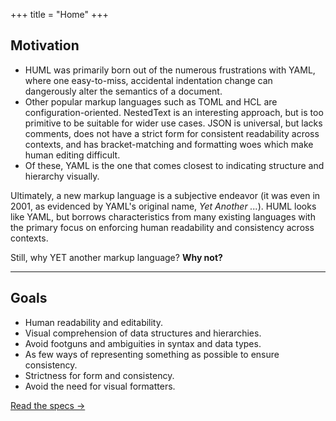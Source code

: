 +++
title = "Home"
+++

## Motivation

- HUML was primarily born out of the numerous frustrations with YAML, where one easy-to-miss, accidental indentation change can dangerously alter the semantics of a document.
- Other popular markup languages such as TOML and HCL are configuration-oriented. NestedText is an interesting approach, but is too primitive to be suitable for wider use cases. JSON is universal, but lacks comments, does not have a strict form for consistent readability across contexts, and has bracket-matching and formatting woes which make human editing difficult.
- Of these, YAML is the one that comes closest to indicating structure and hierarchy visually.

Ultimately, a new markup language is a subjective endeavor (it was even in 2001, as evidenced by YAML's original name, *Yet Another ...*). HUML looks like YAML, but borrows characteristics from many existing languages with the primary focus on enforcing human readability and consistency across contexts.

Still, why YET another markup language? <strong>Why not?</strong>

---

## Goals
- Human readability and editability.
- Visual comprehension of data structures and hierarchies.
- Avoid footguns and ambiguities in syntax and data types.
- As few ways of representing something as possible to ensure consistency.
- Strictness for form and consistency.
- Avoid the need for visual formatters.

[Read the specs &rarr;](/specifications/v0.1.0)

